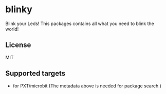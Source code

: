# blinky

Blink your Leds! 
This packages contains all what you need to blink the world!

## License

MIT

## Supported targets

* for PXT/microbit
(The metadata above is needed for package search.)


